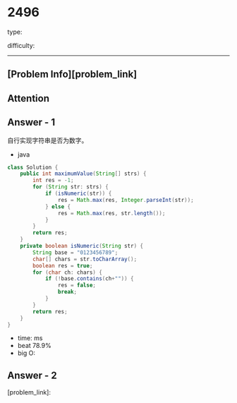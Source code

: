 
# 2496
type:

difficulty:

---

## [Problem Info][problem_link]

## Attention

## Answer - 1
自行实现字符串是否为数字。

- java
```java
class Solution {
    public int maximumValue(String[] strs) {
        int res = -1;
        for (String str: strs) {
            if (isNumeric(str)) {
                res = Math.max(res, Integer.parseInt(str)); 
            } else {
                res = Math.max(res, str.length());
            }
        }
        return res;
    }
    private boolean isNumeric(String str) {
        String base = "0123456789";
        char[] chars = str.toCharArray();
        boolean res = true;
        for (char ch: chars) {
            if (!base.contains(ch+"")) {
                res = false;
                break;
            }
        }
        return res;
    }
}
```

- time: ms
- beat 78.9%
- big O:

## Answer - 2

[problem_link]:

